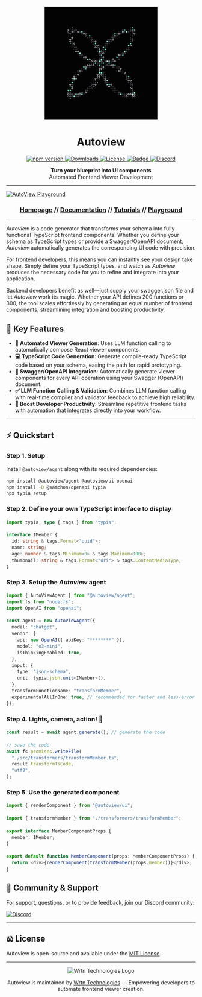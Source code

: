<p align="center">
  <img src="./docs/logo.png" width="300" height="300" alt="Autoview Logo" />
</p>
<h1 align="center">Autoview</h1>
<p align="center">
<a href="https://www.npmjs.com/package/@autoview/agent">
  <img src="https://img.shields.io/npm/v/@autoview/agent?style=for-the-badge" alt="npm version">
</a>
<a href="https://www.npmjs.com/package/@autoview/agent">
  <img src="https://img.shields.io/npm/dm/@autoview/agent?style=for-the-badge" alt="Downloads">
</a>
<a href="https://opensource.org/licenses/MIT">
  <img src="https://img.shields.io/badge/License-MIT-yellow.svg?style=for-the-badge" alt="License">
</a>
<a href="https://github.com/samchon/typia">
    <img src="https://img.shields.io/badge/poweredby-Typia-blue?style=for-the-badge" alt="Badge">
</a>
<a href="https://discord.gg/aMhRmzkqCx">
  <img src="https://dcbadge.limes.pink/api/server/https://discord.gg/aMhRmzkqCx" alt="Discord">
</a>
</p>

<p align="center">
    <strong>Turn your blueprint into UI components</strong>
  <br>
    <span>Automated Frontend Viewer Development</span>
</p>

---

[![AutoView Playground](https://wrtnlabs.io/autoview/images/docs/playground.png)](https://wrtnlabs.io/autoview)

<h3 align="center">

[Homepage](https://wrtnlabs.io/autoview) // [Documentation](https://wrtnlabs.io/autoview/docs) // [Tutorials](https://youtube.com) // [Playground](https://wrtnlabs.io/autoview/images/docs/playground.png)

</h3>

--- 

_Autoview_ is a code generator that transforms your schema into fully functional TypeScript frontend components. Whether you define your schema as TypeScript types or provide a Swagger/OpenAPI document, _Autoview_ automatically generates the corresponding UI code with precision.

For frontend developers, this means you can instantly see your design take shape. Simply define your TypeScript types, and watch as _Autoview_ produces the necessary code for you to refine and integrate into your application.

Backend developers benefit as well—just supply your swagger.json file and let _Autoview_ work its magic. Whether your API defines 200 functions or 300, the tool scales effortlessly by generating an equal number of frontend components, streamlining integration and boosting productivity.

## 🚀 Key Features

- **🤖 Automated Viewer Generation**: Uses LLM function calling to automatically compose React viewer components.
- **💻 TypeScript Code Generation**: Generate compile-ready TypeScript code based on your schema, easing the path for rapid prototyping.
- **🔌 Swagger/OpenAPI Integration**: Automatically generate viewer components for every API operation using your Swagger (OpenAPI) document.
- **✅ LLM Function Calling & Validation**: Combines LLM function calling with real-time compiler and validator feedback to achieve high reliability.
- **🚀 Boost Developer Productivity**: Streamline repetitive frontend tasks with automation that integrates directly into your workflow.

---

## ⚡ Quickstart

### Step 1. Setup

Install `@autoview/agent` along with its required dependencies:

```bash
npm install @autoview/agent @autoview/ui openai
npm install -D @samchon/openapi typia
npx typia setup
```

### Step 2. Define your own TypeScript interface to display

```typescript
import typia, type { tags } from "typia";

interface IMember {
  id: string & tags.Format<"uuid">;
  name: string;
  age: number & tags.Minimum<0> & tags.Maximum<100>;
  thumbnail: string & tags.Format<"uri"> & tags.ContentMediaType;
}
```

### Step 3. Setup the _Autoview_ agent

```typescript
import { AutoViewAgent } from "@autoview/agent";
import fs from "node:fs";
import OpenAI from "openai";

const agent = new AutoViewAgent({
  model: "chatgpt",
  vendor: {
    api: new OpenAI({ apiKey: "********" }),
    model: "o3-mini",
    isThinkingEnabled: true,
  },
  input: {
    type: "json-schema",
    unit: typia.json.unit<IMember>(),
  },
  transformFunctionName: "transformMember",
  experimentalAllInOne: true, // recommended for faster and less-error results
});
```

### Step 4. Lights, camera, action! 🎥
```typescript
const result = await agent.generate(); // generate the code

// save the code
await fs.promises.writeFile(
  "./src/transformers/transformMember.ts",
  result.transformTsCode,
  "utf8",
);
```

### Step 5. Use the generated component

```typescript
import { renderComponent } from "@autoview/ui";

import { transformMember } from "./transformers/transformMember";

export interface MemberComponentProps {
  member: IMember;
}

export default function MemberComponent(props: MemberComponentProps) {
  return <div>{renderComponent(transformMember(props.member))}</div>;
}
```


## 💬 Community & Support

For support, questions, or to provide feedback, join our Discord community:

[![Discord](https://dcbadge.limes.pink/api/server/https://discord.gg/aMhRmzkqCx)](https://discord.gg/aMhRmzkqCx)

---

## ⚖️ License

Autoview is open-source and available under the [MIT License](https://github.com/wrtnlabs/autoview/blob/master/LICENSE).

---

<p align="center">
  <img src="https://github.com/user-attachments/assets/2a143ef8-6a9d-4258-96ce-fb3a59137a5b" width="200" alt="Wrtn Technologies Logo" />
</p>
<div align="center">
  Autoview is maintained by <a href="https://wrtnlabs.io">Wrtn Technologies</a> &mdash; Empowering developers to automate frontend viewer creation.
</div>

